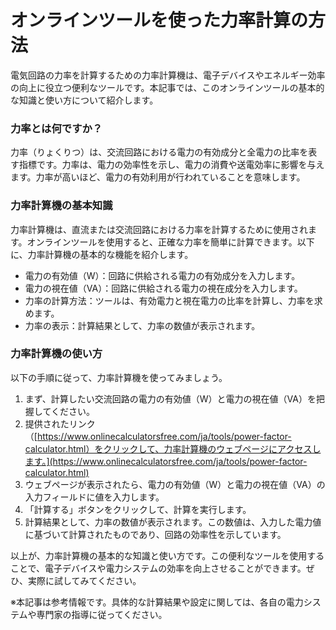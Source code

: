 オンラインツールを使った力率計算の方法
===================

電気回路の力率を計算するための力率計算機は、電子デバイスやエネルギー効率の向上に役立つ便利なツールです。本記事では、このオンラインツールの基本的な知識と使い方について紹介します。

### 力率とは何ですか？

力率（りょくりつ）は、交流回路における電力の有効成分と全電力の比率を表す指標です。力率は、電力の効率性を示し、電力の消費や送電効率に影響を与えます。力率が高いほど、電力の有効利用が行われていることを意味します。

### 力率計算機の基本知識

力率計算機は、直流または交流回路における力率を計算するために使用されます。オンラインツールを使用すると、正確な力率を簡単に計算できます。以下に、力率計算機の基本的な機能を紹介します。

- 電力の有効値（W）：回路に供給される電力の有効成分を入力します。
- 電力の視在値（VA）：回路に供給される電力の視在成分を入力します。
- 力率の計算方法：ツールは、有効電力と視在電力の比率を計算し、力率を求めます。
- 力率の表示：計算結果として、力率の数値が表示されます。

### 力率計算機の使い方

以下の手順に従って、力率計算機を使ってみましょう。

1. まず、計算したい交流回路の電力の有効値（W）と電力の視在値（VA）を把握してください。
2. 提供されたリンク（[https://www.onlinecalculatorsfree.com/ja/tools/power-factor-calculator.html）をクリックして、力率計算機のウェブページにアクセスします。](https://www.onlinecalculatorsfree.com/ja/tools/power-factor-calculator.html)
3. ウェブページが表示されたら、電力の有効値（W）と電力の視在値（VA）の入力フィールドに値を入力します。
4. 「計算する」ボタンをクリックして、計算を実行します。
5. 計算結果として、力率の数値が表示されます。この数値は、入力した電力値に基づいて計算されたものであり、回路の効率性を示しています。

以上が、力率計算機の基本的な知識と使い方です。この便利なツールを使用することで、電子デバイスや電力システムの効率を向上させることができます。ぜひ、実際に試してみてください。

※本記事は参考情報です。具体的な計算結果や設定に関しては、各自の電力システムや専門家の指導に従ってください。